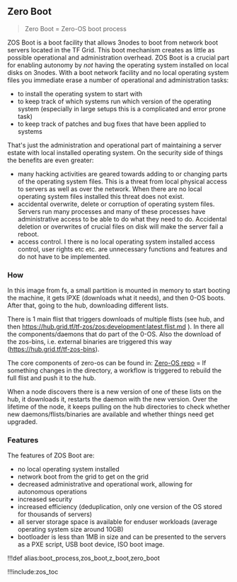 ## Zero Boot

> Zero Boot = Zero-OS boot process

ZOS Boot is a boot facility that allows 3nodes to boot from network boot servers located in the TF Grid.  This boot mechanism creates as little as possible operational and administration overhead.  ZOS Boot is a crucial part for enabling autonomy by *not* having the operating system installed on local disks on 3nodes.  With a boot network facility and no local operating system files you immediate erase a number of operational and administration tasks:

- to install the operating system to start with
- to keep track of which systems run which version of the operating system (especially in large setups this is a complicated and error prone task)
- to keep track of patches and bug fixes that have been applied to systems

That's just the administration and operational part of maintaining a server estate with local installed operating system.  On the security side of things the benefits are even greater:
- many hacking activities are geared towards adding to or changing parts of the operating system files.  This is a threat from local physical access to servers as well as over the network.  When there are no local operating system files installed this threat does not exist.
- accidental overwrite, delete or corruption of operating system files.  Servers run many processes and many of these processes have administrative access to be able to do what they need to do.  Accidental deletion or overwrites of crucial files on disk will make the server fail a reboot.
- access control.  I there is no local operating system installed access control, user rights etc etc. are unnecessary functions and features and do not have to be implemented.

### How

In this image from fs, a small partition is mounted in memory to start booting the machine, it gets IPXE (downloads what it needs), and then 0-OS boots. 
After that, going to the hub, downloading different lists. 

There is 1 main flist that triggers downloads of multiple flists (see hub, and then https://hub.grid.tf/tf-zos/zos:development:latest.flist.md ). 
In there all the components/daemons that do part of the 0-OS. 
Also the download of the zos-bins, i.e. external binaries are triggered this way (https://hub.grid.tf/tf-zos-bins). 

The core components of zero-os can be found in: [Zero-OS repo](https://github.com/threefoldtech/zos/tree/master/bins/packages) =  If something changes in the directory, a workflow is triggered to rebuild the full flist and push it to the hub. 
    
When a node discovers there is a new version of one of these lists on the hub, it downloads it, restarts the daemon with the new version. 
Over the lifetime of the node, it keeps pulling on the hub directories to check whether new daemons/flists/binaries are available and whether things need get upgraded.

### Features

The features of ZOS Boot are:

- no local operating system installed
- network boot from the grid to get on the grid
- decreased administrative and operational work, allowing for autonomous operations
- increased security
- increased efficiency (deduplication, only one version of the OS stored for thousands of servers)
- all server storage space is available for enduser workloads (average operating system size around 10GB)
- bootloader is less than 1MB in size and can be presented to the servers as a PXE script, USB boot device, ISO boot image.

!!!def alias:boot_process,zos_boot,z_boot,zero_boot

!!!include:zos_toc

